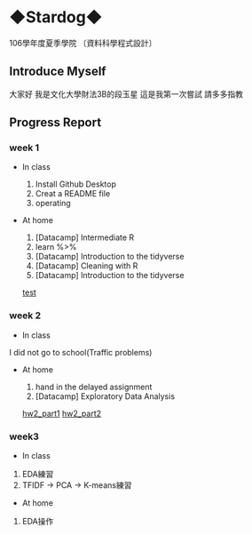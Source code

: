 # ◆Stardog◆

106學年度夏季學院 〔資料科學程式設計〕

## Introduce Myself

大家好 我是文化大學財法3B的段玉星 這是我第一次嘗試 請多多指教

## Progress Report

### week 1

* In class

   1. Install Github Desktop
   2. Creat a README file
   3. operating

* At home

   1. ​[Datacamp] Intermediate R
   2. learn %>%
   3. [Datacamp] Introduction to the tidyverse
   4. [Datacamp] Cleaning with R​
   5. [Datacamp] Introduction to the tidyverse​

   [test](https://tuanstar90208.github.io/stardog/week%201/hw1.html)

### week 2

* In class

I did not go to school(Traffic problems)

* At home

   1. hand in the delayed assignment
   2. [Datacamp] Exploratory Data Analysis​

   [hw2_part1](https://tuanstar90208.github.io/stardog/week2/morning/task1.html)
   [hw2_part2](https://tuanstar90208.github.io/stardog/week2/afternoon/marvel.html)

### week3

* In class

1. EDA練習
2.  TFIDF -> PCA -> K-means練習

* At home

1. EDA操作